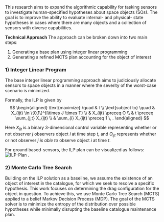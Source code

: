 <script type="text/javascript" src="https://cdn.jsdelivr.net/npm/mathjax@3/es5/tex-mml-chtml.js"></script>

This research aims to expand the algorithmic capability for tasking sensors to investigate human-specified hypotheses about space objects (SOs).
The goal is to improve the ability to evaluate internal- and physical- state hypotheses in cases where there are many objects and a collection of sensors with diverse capabilities.


<!-- **Problem Description** -->
<!-- Describe the problem of catalog maintenance and hypothesis resolution -->


**Technical Approach**
The approach can be broken down into two main steps:
1. Generating a base plan using integer linear programming
2. Generating a refined MCTS plan accounting for the object of interest


### 1) Integer Linear Program
The base integer linear programming approach aims to judiciously allocate sensors to space objects in a manner where the severity of the worst-case scenario is minimized. 

Formally, the ILP is given by
$$
\begin{aligned}
\text{maximize} \quad & t \\
\text{subject to} \quad & X_{ijt} \in \{0,1\}^{I\times J \times T} \\
& X_{ijt} \preceq O \\
& t \preceq \sum_{j,t} X_{ijt} \\
& \sum_{i} X_{ijt} \preceq 1 \, .
\end{aligned}
$$

Here $X_{ijt}$ is a binary 3-dimensional control variable representing whether or not observer $j$ observers object $i$ at time step $t$, and $O_{ijt}$ represents whether or not observer $j$ *is able to* observe object $i$ at time $t$.

For ground based-sensors, the ILP plan can be visualized as follows:
![ILP-Plan](../assets/images/ilp-plan-600.gif)
.

### 2) Monte Carlo Tree Search
Building on the ILP solution as a baseline, we assume the existence of an object of interest in the catalogue, for which we seek to resolve a specific hypothesis. This work focuses on determining the drag configuration for the object in question. To achieve this, we use Monte Carlo Tree Search (MCTS) applied to a belief Markov Decision Process (MDP). The goal of the MCTS solver is to minimize the entropy of the distribution over possible hypotheses while minimally disrupting the baseline catalogue maintenance plan.
